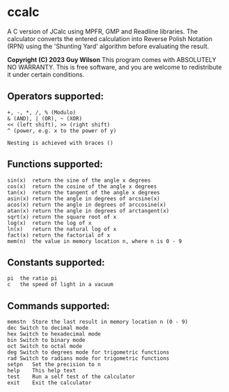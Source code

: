 # ccalc
A C version of JCalc using MPFR, GMP and Readline libraries. The calculator converts the entered calculation into Reverse Polish Notation (RPN) using the 'Shunting Yard' algorithm before evaluating the result.

**Copyright (C) 2023  Guy Wilson**
This program comes with ABSOLUTELY NO WARRANTY.
This is free software, and you are welcome to redistribute it
under certain conditions.

## Operators supported:
	+, -, *, /, % (Modulo)
	& (AND), | (OR), ~ (XOR)
	<< (left shift), >> (right shift)
	^ (power, e.g. x to the power of y)

	Nesting is achieved with braces ()

## Functions supported:
	sin(x)	return the sine of the angle x degrees
	cos(x)	return the cosine of the angle x degrees
	tan(x)	return the tangent of the angle x degrees
	asin(x)	return the angle in degrees of arcsine(x)
	acos(x)	return the angle in degrees of arccosine(x)
	atan(x)	return the angle in degrees of arctangent(x)
	sqrt(x)	return the square root of x
	log(x)	return the log of x
	ln(x)	return the natural log of x
	fact(x)	return the factorial of x
	mem(n)	the value in memory location n, where n is 0 - 9

## Constants supported:
	pi	the ratio pi
	c	the speed of light in a vacuum

## Commands supported:
	memstn	Store the last result in memory location n (0 - 9)
	dec	Switch to decimal mode
	hex	Switch to hexadecimal mode
	bin	Switch to binary mode
	oct	Switch to octal mode
	deg	Switch to degrees mode for trigometric functions
	rad	Switch to radians mode for trigometric functions
	setpn	Set the precision to n
	help	This help text
	test	Run a self test of the calculator
	exit	Exit the calculator
